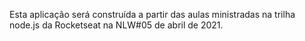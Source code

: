 Esta aplicação será construída a partir das aulas ministradas na trilha node.js 
da Rocketseat na NLW#05 de abril de 2021.